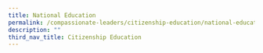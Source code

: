 ```yaml
---
title: National Education
permalink: /compassionate-leaders/citizenship-education/national-education/
description: ""
third_nav_title: Citizenship Education
---
```

